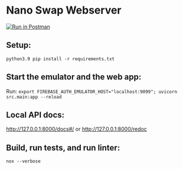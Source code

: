 # Nano Swap Webserver

[![Run in Postman](https://run.pstmn.io/button.svg)](https://app.getpostman.com/run-collection/24893896-c8493f2f-581d-4fae-8148-3f49dca1ca42?action=collection%2Ffork&collection-url=entityId%3D24893896-c8493f2f-581d-4fae-8148-3f49dca1ca42%26entityType%3Dcollection%26workspaceId%3D52b14572-4c15-4e0d-8e65-5d035a3006f1)

## Setup:
`python3.9 pip install -r requirements.txt`

## Start the emulator and the web app:

Run: `export FIREBASE_AUTH_EMULATOR_HOST="localhost:9099"; uvicorn src.main:app --reload`

## Local API docs:
http://127.0.0.1:8000/docs#/ or http://127.0.0.1:8000/redoc


## Build, run tests, and run linter:

`nox --verbose`
